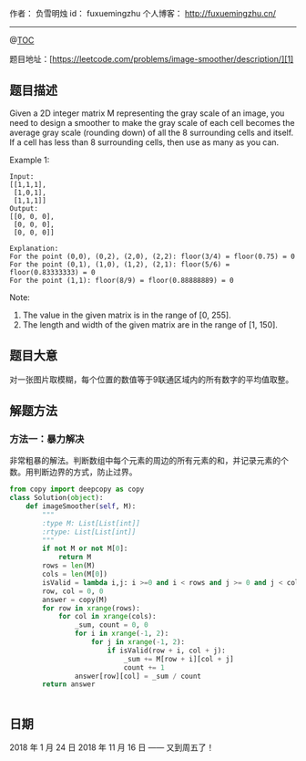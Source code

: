 
作者： 负雪明烛
id：	fuxuemingzhu
个人博客：	http://fuxuemingzhu.cn/

---
@[TOC](目录)

题目地址：[https://leetcode.com/problems/image-smoother/description/][1]


## 题目描述

Given a 2D integer matrix M representing the gray scale of an image, you need to design a smoother to make the gray scale of each cell becomes the average gray scale (rounding down) of all the 8 surrounding cells and itself. If a cell has less than 8 surrounding cells, then use as many as you can.

Example 1:

    Input:
    [[1,1,1],
     [1,0,1],
     [1,1,1]]
    Output:
    [[0, 0, 0],
     [0, 0, 0],
     [0, 0, 0]]

    Explanation:
    For the point (0,0), (0,2), (2,0), (2,2): floor(3/4) = floor(0.75) = 0
    For the point (0,1), (1,0), (1,2), (2,1): floor(5/6) = floor(0.83333333) = 0
    For the point (1,1): floor(8/9) = floor(0.88888889) = 0

Note:
1. The value in the given matrix is in the range of [0, 255].
1. The length and width of the given matrix are in the range of [1, 150].

## 题目大意

对一张图片取模糊，每个位置的数值等于9联通区域内的所有数字的平均值取整。

## 解题方法

### 方法一：暴力解决

非常粗暴的解法。判断数组中每个元素的周边的所有元素的和，并记录元素的个数。用判断边界的方式，防止过界。

```python
from copy import deepcopy as copy
class Solution(object):
    def imageSmoother(self, M):
        """
        :type M: List[List[int]]
        :rtype: List[List[int]]
        """
        if not M or not M[0]:
            return M
        rows = len(M)
        cols = len(M[0])
        isValid = lambda i,j: i >=0 and i < rows and j >= 0 and j < cols
        row, col = 0, 0
        answer = copy(M)
        for row in xrange(rows):
            for col in xrange(cols):
                _sum, count = 0, 0
                for i in xrange(-1, 2):
                    for j in xrange(-1, 2):
                        if isValid(row + i, col + j):
                            _sum += M[row + i][col + j]
                            count += 1
                answer[row][col] = _sum / count
        return answer
        
```


## 日期

2018 年 1 月 24 日 
2018 年 11 月 16 日 —— 又到周五了！

  [1]: https://leetcode.com/problems/image-smoother/description/
